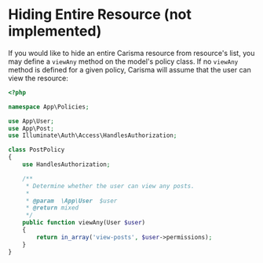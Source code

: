 # Hiding Entire Resource (not implemented)

If you would like to hide an entire Carisma resource from resource's list, you may define a `viewAny` method on the model's policy class. If no `viewAny` method is defined for a given policy, Carisma will assume that the user can view the resource:

```php
<?php

namespace App\Policies;

use App\User;
use App\Post;
use Illuminate\Auth\Access\HandlesAuthorization;

class PostPolicy
{
    use HandlesAuthorization;

    /**
     * Determine whether the user can view any posts.
     *
     * @param  \App\User  $user
     * @return mixed
     */
    public function viewAny(User $user)
    {
        return in_array('view-posts', $user->permissions);
    }
}
```
